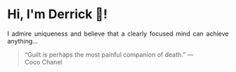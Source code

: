 # Hi, I'm Derrick 👋!
<p align="justify">I admire uniqueness and believe that a clearly focused mind can achieve anything...</p> 
<!-- #quote-start -->
<blockquote>&ldquo;Guilt is perhaps the most painful companion of death.&rdquo; &mdash; <footer>Coco Chanel</footer></blockquote>
<!-- #quote-end -->

